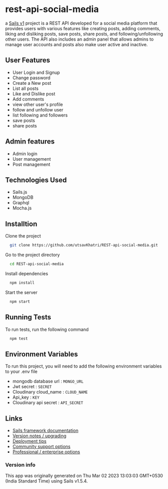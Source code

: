 # rest-api-social-media

a [Sails v1](https://sailsjs.com) project is a REST API developed for a social media platform that provides users with various features like creating posts, adding comments, liking and disliking posts, save posts, share posts, and following/unfollowing other users. The API also includes an admin panel that allows admins to manage user accounts and posts also make user active and inactive.

## User Features

- User Login and Signup
- Change password
- Create a New post
- List all posts
- Like and Dislike post
- Add comments
- view other user's profile
- follow and unfollow user
- list following and followers
- save posts
- share posts

## Admin features

- Admin login
- User management
- Post management

## Technologies Used

- Sails.js
- MongoDB
- Graphql
- Mocha.js

## Installtion

Clone the project

```bash
  git clone https://github.com/utsavKhatri/REST-api-social-media.git
```

Go to the project directory

```bash
  cd REST-api-social-media
```

Install dependencies

```bash
  npm install
```

Start the server

```bash
  npm start
```

## Running Tests

To run tests, run the following command

```bash
  npm test
```

## Environment Variables

To run this project, you will need to add the following environment variables to your .env file

- mongodb database url : `MONGO_URL`
- Jwt secret : `SECRET`
- Cloudinary cloud_name : `CLOUD_NAME`
- Api_key : `KEY`
- Cloudinary api secret : `API_SECRET`

## Links

- [Sails framework documentation](https://sailsjs.com/get-started)
- [Version notes / upgrading](https://sailsjs.com/documentation/upgrading)
- [Deployment tips](https://sailsjs.com/documentation/concepts/deployment)
- [Community support options](https://sailsjs.com/support)
- [Professional / enterprise options](https://sailsjs.com/enterprise)

### Version info

This app was originally generated on Thu Mar 02 2023 13:03:03 GMT+0530 (India Standard Time) using Sails v1.5.4.

<!-- Internally, Sails used [`sails-generate@2.0.7`](https://github.com/balderdashy/sails-generate/tree/v2.0.7/lib/core-generators/new). -->

<!--
Note:  Generators are usually run using the globally-installed `sails` CLI (command-line interface).  This CLI version is _environment-specific_ rather than app-specific, thus over time, as a project's dependencies are upgraded or the project is worked on by different developers on different computers using different versions of Node.js, the Sails dependency in its package.json file may differ from the globally-installed Sails CLI release it was originally generated with.  (Be sure to always check out the relevant [upgrading guides](https://sailsjs.com/upgrading) before upgrading the version of Sails used by your app.  If you're stuck, [get help here](https://sailsjs.com/support).)
-->
